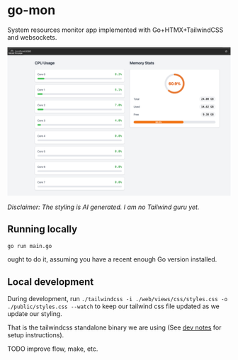 # go-mon

System resources monitor app implemented with Go+HTMX+TailwindCSS and websockets.

![Screenshot](./demo/screenshot.png)

_Disclaimer: The styling is AI generated. I am no Tailwind guru yet._

## Running locally

```
go run main.go
```

ought to do it, assuming you have a recent enough Go version installed.

## Local development

During development, run `./tailwindcss -i ./web/views/css/styles.css -o ./public/styles.css --watch` to keep our tailwind css file updated as we update our styling.

That is the tailwindcss standalone binary we are using (See [dev notes](./dev_notes.md) for setup instructions).

TODO improve flow, make, etc.
